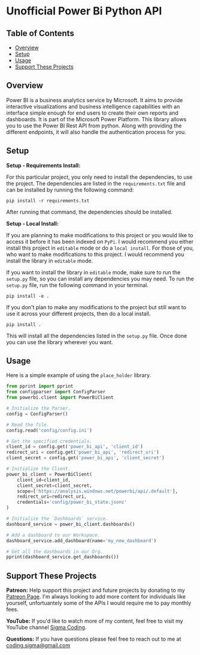 # Unofficial Power Bi Python API

## Table of Contents

- [Overview](#overview)
- [Setup](#setup)
- [Usage](#usage)
- [Support These Projects](#support-these-projects)

## Overview

Power BI is a business analytics service by Microsoft. It aims to provide interactive
visualizations and business intelligence capabilities with an interface simple enough
for end users to create their own reports and dashboards. It is part of the Microsoft
Power Platform. This library allows you to use the Power BI Rest API from python. Along
with providing the different endpoints, it will also handle the authentication process
for you.

## Setup

**Setup - Requirements Install:**

For this particular project, you only need to install the dependencies, to use the project. The dependencies
are listed in the `requirements.txt` file and can be installed by running the following command:

```console
pip install -r requirements.txt
```

After running that command, the dependencies should be installed.

**Setup - Local Install:**

If you are planning to make modifications to this project or you would like to access it
before it has been indexed on `PyPi`. I would recommend you either install this project
in `editable` mode or do a `local install`. For those of you, who want to make modifications
to this project. I would recommend you install the library in `editable` mode.

If you want to install the library in `editable` mode, make sure to run the `setup.py`
file, so you can install any dependencies you may need. To run the `setup.py` file,
run the following command in your terminal.

```console
pip install -e .
```

If you don't plan to make any modifications to the project but still want to use it across
your different projects, then do a local install.

```console
pip install .
```

This will install all the dependencies listed in the `setup.py` file. Once done
you can use the library wherever you want.

<!-- **Setup - PyPi Install:**

To **install** the library, run the following command from the terminal.

```console
pip install federal-register
```

**Setup - PyPi Upgrade:**

To **upgrade** the library, run the following command from the terminal.

```console
pip install --upgrade federal-register
``` -->

## Usage

Here is a simple example of using the `place_holder` library.

```python
from pprint import pprint
from configparser import ConfigParser
from powerbi.client import PowerBiClient

# Initialize the Parser.
config = ConfigParser()

# Read the file.
config.read('config/config.ini')

# Get the specified credentials.
client_id = config.get('power_bi_api', 'client_id')
redirect_uri = config.get('power_bi_api', 'redirect_uri')
client_secret = config.get('power_bi_api', 'client_secret')

# Initialize the Client.
power_bi_client = PowerBiClient(
    client_id=client_id,
    client_secret=client_secret,
    scope=['https://analysis.windows.net/powerbi/api/.default'],
    redirect_uri=redirect_uri,
    credentials='config/power_bi_state.jsonc'
)

# Initialize the `Dashboards` service.
dashboard_service = power_bi_client.dashboards()

# Add a dashboard to our Workspace.
dashboard_service.add_dashboard(name='my_new_dashboard')

# Get all the dashboards in our Org.
pprint(dashboard_service.get_dashboards())
```

## Support These Projects

**Patreon:**
Help support this project and future projects by donating to my [Patreon Page](https://www.patreon.com/sigmacoding). I'm
always looking to add more content for individuals like yourself, unfortuantely some of the APIs I would require me to
pay monthly fees.

**YouTube:**
If you'd like to watch more of my content, feel free to visit my YouTube channel [Sigma Coding](https://www.youtube.com/c/SigmaCoding).

**Questions:**
If you have questions please feel free to reach out to me at [coding.sigma@gmail.com](mailto:coding.sigma@gmail.com?subject=[GitHub]%20Fred%20Library)
